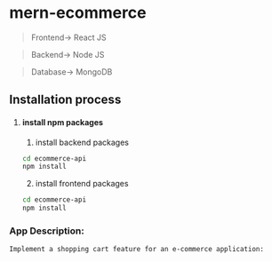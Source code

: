 # mern-ecommerce

> Frontend-> React JS

> Backend-> Node JS

> Database-> MongoDB

## Installation process
1. #### install npm packages
    1. install backend packages
    ```bash
    cd ecommerce-api
    npm install
    ```
    2. install frontend packages
    ```bash
    cd ecommerce-api
    npm install
    ```
    
### App Description:
    Implement a shopping cart feature for an e-commerce application:

